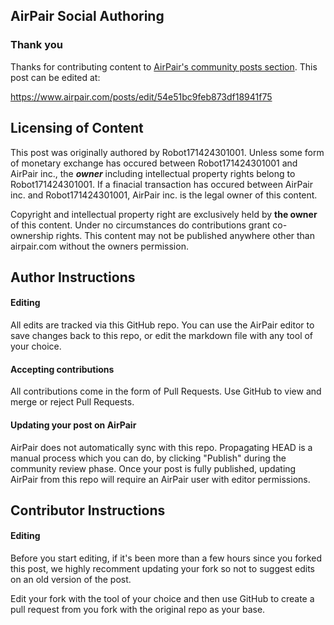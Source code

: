 ## AirPair Social Authoring

### Thank you

Thanks for contributing content to [AirPair's community posts section](https://www.airpair.com/posts). This post can be edited at:

https://www.airpair.com/posts/edit/54e51bc9feb873df18941f75

## Licensing of Content

This post was originally authored by Robot171424301001. Unless some form of monetary exchange has occured
between Robot171424301001 and AirPair inc., the ***owner*** including intellectual property rights
belong to Robot171424301001. If a finacial transaction has occured between AirPair inc. and Robot171424301001,
AirPair inc. is the legal owner of this content.

Copyright and intellectual property right are exclusively held by **the owner** of this content.
Under no circumstances do contributions grant co-ownership rights. This content may not be
published anywhere other than airpair.com without the owners permission.

## Author Instructions

#### Editing

All edits are tracked via this GitHub repo. You can use the AirPair editor to
save changes back to this repo, or edit the markdown file with any tool of your choice.

#### Accepting contributions

All contributions come in the form of Pull Requests. Use GitHub to view and
merge or reject Pull Requests.

#### Updating your post on AirPair

AirPair does not automatically sync with this repo. Propagating HEAD is a
manual process which you can do, by clicking "Publish" during the community review phase.
Once your post is fully published, updating AirPair from this repo will
require an AirPair user with editor permissions.

## Contributor Instructions

#### Editing

Before you start editing, if it's been more than a few hours since you forked this post,
we highly recomment updating your fork so not to suggest edits on an old version of the post.

Edit your fork with the tool of your choice and then use GitHub to create a pull request from you
fork with the original repo as your base.
